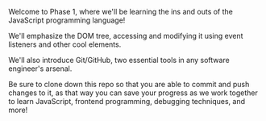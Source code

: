 Welcome to Phase 1, where we'll be learning the ins and outs of the JavaScript programming language!

We'll emphasize the DOM tree, accessing and modifying it using event listeners and other cool elements.

We'll also introduce Git/GitHub, two essential tools in any software engineer's arsenal.

Be sure to clone down this repo so that you are able to commit and push changes to it, as that way you can save your progress as we work together to learn JavaScript, frontend programming, debugging techniques, and more!